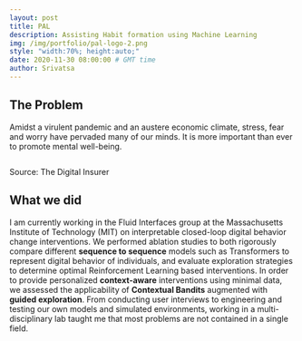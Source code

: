 ```yaml
---
layout: post
title: PAL
description: Assisting Habit formation using Machine Learning
img: /img/portfolio/pal-logo-2.png
style: "width:70%; height:auto;"
date: 2020-11-30 08:00:00 # GMT time
author: Srivatsa
---
```


<h2>The Problem</h2>

Amidst a virulent pandemic and an austere economic climate, stress, fear and
worry have pervaded many of our minds. It is more important than ever to promote
mental well-being.

<img class="center" src="https://www.the-digital-insurer.com/wp-content/uploads/2014/04/behaviorchange.jpg" alt=""
title="Behavior Change "/>
<div class="col three caption">
	Source: The Digital Insurer
</div>

<h2>What we did</h2>

I am currently working in the Fluid Interfaces group at the Massachusetts
Institute of Technology (MIT) on interpretable closed-loop digital behavior
change interventions. We performed ablation studies to both rigorously compare
different <b>sequence to sequence</b> models such as Transformers to represent digital behavior of
individuals, and evaluate exploration strategies to determine optimal
Reinforcement Learning based interventions. In order to provide personalized
<b>context-aware</b> interventions using minimal data, we assessed the applicability of
<b>Contextual Bandits</b> augmented with <b>guided exploration</b>. From conducting user
interviews to engineering and testing our own models and simulated environments,
working in a multi-disciplinary lab taught me that most problems are not
contained in a single field. 
